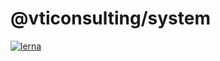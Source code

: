 # @vticonsulting/system

[![lerna](https://img.shields.io/badge/maintained%20with-lerna-cc00ff.svg)](https://lernajs.io/)

